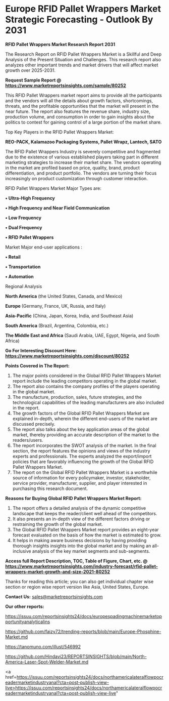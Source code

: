 # Europe RFID Pallet Wrappers Market Strategic Forecasting - Outlook By 2031

<strong>RFID Pallet Wrappers Market Research Report 2031</strong>

The Research Report on RFID Pallet Wrappers Market is a Skillful and Deep Analysis of the Present Situation and Challenges. This research report also analyzes other important trends and market drivers that will affect market growth over 2025-2031.

<strong>Request Sample Report @ <a href=https://www.marketreportsinsights.com/sample/80252>https://www.marketreportsinsights.com/sample/80252</a></strong>

This RFID Pallet Wrappers market report aims to provide all the participants and the vendors will all the details about growth factors, shortcomings, threats, and the profitable opportunities that the market will present in the near future. The report also features the revenue share, industry size, production volume, and consumption in order to gain insights about the politics to contest for gaining control of a large portion of the market share.

Top Key Players in the RFID Pallet Wrappers Market:

<strong>REO-PACK, Kalamazoo Packaging Systems, Pallet Wrapz, Lantech, SATO</strong>

The RFID Pallet Wrappers Industry is severely competitive and fragmented due to the existence of various established players taking part in different marketing strategies to increase their market share. The vendors operating in the market are profiled based on price, quality, brand, product differentiation, and product portfolio. The vendors are turning their focus increasingly on product customization through customer interaction.

RFID Pallet Wrappers Market Major Types are:

<strong>• Ultra-High Frequency

• High Frequency and Near Field Communication

• Low Frequency

• Dual Frequency

• RFID Pallet Wrappers</strong>

Market Major end-user applications :

<strong>• Retail

• Transportation

• Automation</strong>

Regional Analysis

</u><strong><b>North America</b></strong> (the United States, Canada, and Mexico)

<strong><b>Europe </b></strong>(Germany, France, UK, Russia, and Italy)

<strong><b>Asia-Pacific</b></strong> (China, Japan, Korea, India, and Southeast Asia)

<strong><b>South America</b></strong> (Brazil, Argentina, Colombia, etc.)

<strong><b>The Middle East and Africa</b></strong> (Saudi Arabia, UAE, Egypt, Nigeria, and South Africa)

<strong>Go For Interesting Discount Here: <a href=https://www.marketreportsinsights.com/discount/80252>https://www.marketreportsinsights.com/discount/80252</a></strong>

<strong>Points Covered in The Report:</strong>
<ol>
  <li>The major points considered in the Global RFID Pallet Wrappers Market report include the leading competitors operating in the global market.</li>
  <li>The report also contains the company profiles of the players operating in the global market.</li>
  <li>The manufacture, production, sales, future strategies, and the technological capabilities of the leading manufacturers are also included in the report.</li>
  <li>The growth factors of the Global RFID Pallet Wrappers Market are explained in-depth, wherein the different end-users of the market are discussed precisely.</li>
  <li>The report also talks about the key application areas of the global market, thereby providing an accurate description of the market to the readers/users.</li>
  <li>The report incorporates the SWOT analysis of the market. In the final section, the report features the opinions and views of the industry experts and professionals. The experts analyzed the export/import policies that are favorably influencing the growth of the Global RFID Pallet Wrappers Market.</li>
  <li>The report on the Global RFID Pallet Wrappers Market is a worthwhile source of information for every policymaker, investor, stakeholder, service provider, manufacturer, supplier, and player interested in purchasing this research document.</li>
</ol>
<strong>Reasons for Buying Global RFID Pallet Wrappers Market Report:</strong>

<ol>
  <li>The report offers a detailed analysis of the dynamic competitive landscape that keeps the reader/client well ahead of the competitors.</li>
  <li>It also presents an in-depth view of the different factors driving or restraining the growth of the global market.</li>
  <li>The Global RFID Pallet Wrappers Market report provides an eight-year forecast evaluated on the basis of how the market is estimated to grow.</li>
  <li>It helps in making aware business decisions by having providing thorough insights insights into the global market and by making an all-inclusive analysis of the key market segments and sub-segments.</li>
</ol>
<strong>Access full Report Description, TOC, Table of Figure, Chart, etc. @ <a href=https://www.marketreportsinsights.com/industry-forecast/rfid-pallet-wrappers-market-growth-and-size-2021-80252>https://www.marketreportsinsights.com/industry-forecast/rfid-pallet-wrappers-market-growth-and-size-2021-80252</a></strong>


Thanks for reading this article; you can also get individual chapter wise section or region wise report version like Asia, United States, Europe.

<strong>Contact Us:</strong>
sales@marketreportsinsights.com

<strong>Our other reports:</strong>

<a href=https://issuu.com/reportsinsights24/docs/europespadingmachinemarketopportunityanalyticalins>https://issuu.com/reportsinsights24/docs/europespadingmachinemarketopportunityanalyticalins</a>

<a href=https://github.com/faizy72/trending-reports/blob/main/Europe-Phosphine-Market.md>https://github.com/faizy72/trending-reports/blob/main/Europe-Phosphine-Market.md</a>

<a href=https://tanomuno.com/illust/546992>https://tanomuno.com/illust/546992</a>

<a href=https://github.com/Hindavi23/REPORTSINSIGHTS/blob/main/North-America-Laser-Spot-Welder-Market.md>https://github.com/Hindavi23/REPORTSINSIGHTS/blob/main/North-America-Laser-Spot-Welder-Market.md</a>

<a href=https://issuu.com/reportsinsights24/docs/northamericalateralflowpocreadermarketindustryanal?cta=post-publish-view-live>https://issuu.com/reportsinsights24/docs/northamericalateralflowpocreadermarketindustryanal?cta=post-publish-view-live</a>"
